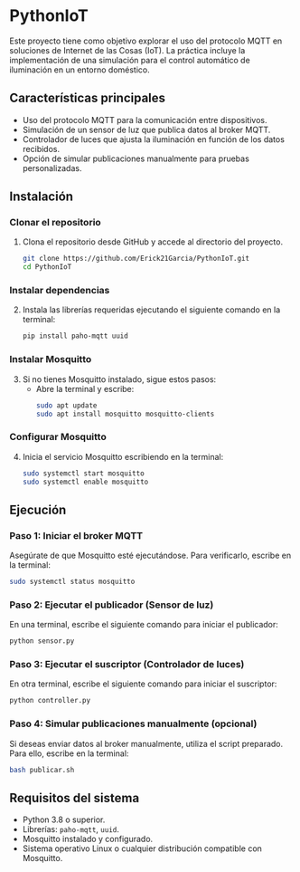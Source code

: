 # PythonIoT

Este proyecto tiene como objetivo explorar el uso del protocolo MQTT en soluciones de Internet de las Cosas (IoT). La práctica incluye la implementación de una simulación para el control automático de iluminación en un entorno doméstico.

## Características principales

- Uso del protocolo MQTT para la comunicación entre dispositivos.
- Simulación de un sensor de luz que publica datos al broker MQTT.
- Controlador de luces que ajusta la iluminación en función de los datos recibidos.
- Opción de simular publicaciones manualmente para pruebas personalizadas.

## Instalación

### Clonar el repositorio

1. Clona el repositorio desde GitHub y accede al directorio del proyecto.
   ```bash
   git clone https://github.com/Erick21Garcia/PythonIoT.git
   cd PythonIoT
   ```

### Instalar dependencias

2. Instala las librerías requeridas ejecutando el siguiente comando en la terminal:
   ```bash
   pip install paho-mqtt uuid
   ```

### Instalar Mosquitto

3. Si no tienes Mosquitto instalado, sigue estos pasos:
   - Abre la terminal y escribe:
     ```bash
     sudo apt update
     sudo apt install mosquitto mosquitto-clients
     ```

### Configurar Mosquitto

4. Inicia el servicio Mosquitto escribiendo en la terminal:
   ```bash
   sudo systemctl start mosquitto
   sudo systemctl enable mosquitto
   ```

## Ejecución

### Paso 1: Iniciar el broker MQTT

Asegúrate de que Mosquitto esté ejecutándose. Para verificarlo, escribe en la terminal:
```bash
sudo systemctl status mosquitto
```

### Paso 2: Ejecutar el publicador (Sensor de luz)

En una terminal, escribe el siguiente comando para iniciar el publicador:
```bash
python sensor.py
```

### Paso 3: Ejecutar el suscriptor (Controlador de luces)

En otra terminal, escribe el siguiente comando para iniciar el suscriptor:
```bash
python controller.py
```

### Paso 4: Simular publicaciones manualmente (opcional)

Si deseas enviar datos al broker manualmente, utiliza el script preparado. Para ello, escribe en la terminal:
```bash
bash publicar.sh
```

## Requisitos del sistema

- Python 3.8 o superior.
- Librerías: `paho-mqtt`, `uuid`.
- Mosquitto instalado y configurado.
- Sistema operativo Linux o cualquier distribución compatible con Mosquitto.
